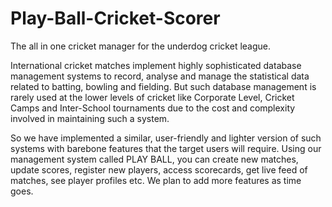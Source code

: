 # Play-Ball-Cricket-Scorer
The all in one cricket manager for the underdog cricket league.

International cricket matches implement highly sophisticated database management systems to record, analyse and manage the statistical data related to batting, bowling and fielding. But such database management is rarely used at the lower levels of cricket like Corporate Level, Cricket Camps and Inter-School tournaments due to the cost and complexity involved in maintaining such a system.

So we have implemented a similar, user-friendly and lighter version of such systems with barebone features that the target users will require.
Using our management system called PLAY BALL, you can create new matches, update scores, register new players, access scorecards, get live feed of matches, see player profiles etc. We plan to add more features as time goes.
 
 
